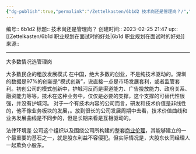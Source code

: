 ```yaml
---
{"dg-publish":true,"permalink":"/Zettelkasten/6b1d2 技术岗还是管理岗？/","dgPassFrontmatter":true}
---
```


编号:: 6b1d2
标题:: 技术岗还是管理岗？
创建时间:: 2023-02-25 21:47
up:: [[Zettelkasten/6b1d 职业规划在面试时的好处\|6b1d 职业规划在面试时的好处]]
来源:: 

---
大多数情况选管理岗

大多数民企的粗放发展模式
在中国，绝大多数的创业，不是纯技术驱动的。深圳的数据是97%的创新是“模式创新”，说直接一点是市场发展套利，或者监管套利。初创公司的模式创新中，护城河反而是渠道能力、广告投放能力、政府关系、融资能力等等，技术在这种业务中，仅仅是必要的支撑，这个支撑的可替代性很强，并没有护城河。
对于一个有技术内容的公司而言，研发和技术价值是非线性的，他不像业务板块的发展，。放到很长的公司发展周期中去看，技术价值曲线和业务发展曲线是不同步的，但是长期来看是互相驱动的。

法律环境差
公司这个组织以及围绕公司所构建的整套[商业伦理](https://www.zhihu.com/search?q=%E5%95%86%E4%B8%9A%E4%BC%A6%E7%90%86&search_source=Entity&hybrid_search_source=Entity&hybrid_search_extra=%7B%22sourceType%22%3A%22answer%22%2C%22sourceId%22%3A2708136572%7D)，其能够建立的一个最重要的基石之一，就是股东利益不容侵犯。但实际情况是，大股东伙同经理人一起欺负小股东。